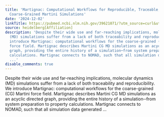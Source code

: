 ```yaml
---
title: 'Martignac: Computational Workflows for Reproducible, Traceable, and Composable
  Coarse-Grained Martini Simulations'
date: '2024-12-02'
linkTitle: https://pubmed.ncbi.nlm.nih.gov/39621071/?utm_source=curl&utm_medium=rss&utm_campaign=pubmed-2&utm_content=1FakS-2QOkCT8HsMOQP1bCRQ4YzyumYOmxmF0moLsQ3dFB1E9V&fc=20220326224207&ff=20241202180341&v=2.18.0.post9+e462414
source: heidelberg[Affiliation]
description: 'Despite their wide use and far-reaching implications, molecular dynamics
  (MD) simulations suffer from a lack of both traceability and reproducibility. We
  introduce Martignac: computational workflows for the coarse-grained (CG) Martini
  force field. Martignac describes Martini CG MD simulations as an acyclic directed
  graph, providing the entire history of a simulation─from system preparation to property
  calculations. Martignac connects to NOMAD, such that all simulation data generated
  ...'
disable_comments: true
---
```

Despite their wide use and far-reaching implications, molecular dynamics (MD) simulations suffer from a lack of both traceability and reproducibility. We introduce Martignac: computational workflows for the coarse-grained (CG) Martini force field. Martignac describes Martini CG MD simulations as an acyclic directed graph, providing the entire history of a simulation─from system preparation to property calculations. Martignac connects to NOMAD, such that all simulation data generated ...